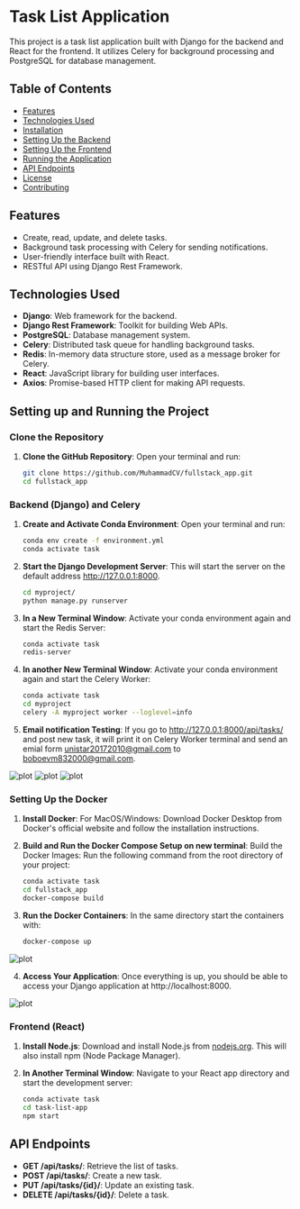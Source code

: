 # Task List Application

This project is a task list application built with Django for the backend and React for the frontend. It utilizes Celery for background processing and PostgreSQL for database management.

## Table of Contents

- [Features](#features)
- [Technologies Used](#technologies-used)
- [Installation](#installation)
- [Setting Up the Backend](#setting-up-the-backend)
- [Setting Up the Frontend](#setting-up-the-frontend)
- [Running the Application](#running-the-application)
- [API Endpoints](#api-endpoints)
- [License](#license)
- [Contributing](#contributing)

## Features

- Create, read, update, and delete tasks.
- Background task processing with Celery for sending notifications.
- User-friendly interface built with React.
- RESTful API using Django Rest Framework.

## Technologies Used

- **Django**: Web framework for the backend.
- **Django Rest Framework**: Toolkit for building Web APIs.
- **PostgreSQL**: Database management system.
- **Celery**: Distributed task queue for handling background tasks.
- **Redis**: In-memory data structure store, used as a message broker for Celery.
- **React**: JavaScript library for building user interfaces.
- **Axios**: Promise-based HTTP client for making API requests.

Setting up and Running the Project
----------------------------------

### Clone the Repository

1. **Clone the GitHub Repository**:
   Open your terminal and run:
   ```bash
   git clone https://github.com/MuhammadCV/fullstack_app.git
   cd fullstack_app

### Backend (Django) and Celery

1. **Create and Activate Conda Environment**: Open your terminal and run:

   ```bash
   conda env create -f environment.yml
   conda activate task

2. **Start the Django Development Server**: This will start the server on the default address http://127.0.0.1:8000.
   
   ```bash
   cd myproject/
   python manage.py runserver

3. **In a New Terminal Window**: Activate your conda environment again and start the Redis Server:

   ```bash
   conda activate task
   redis-server


4. **In another New Terminal Window**: Activate your conda environment again and start the Celery Worker:

   ```bash
   conda activate task
   cd myproject
   celery -A myproject worker --loglevel=info

5. **Email notification Testing**: If you go to http://127.0.0.1:8000/api/tasks/ and post new task, it will print it on Celery Worker terminal and send an emial form unistar20172010@gmail.com to boboevm832000@gmail.com.

![plot](./1.png)
![plot](./2.png)
![plot](./3.png)
   
### Setting Up the Docker

1. **Install Docker**: For MacOS/Windows: Download Docker Desktop from Docker's official website and follow the installation instructions.
    
2. **Build and Run the Docker Compose Setup on new terminal**: Build the Docker Images: Run the following command from the root directory of your project:

   ```bash
   conda activate task
   cd fullstack_app
   docker-compose build

3. **Run the Docker Containers**: In the same directory start the containers with:

   ```bash
   docker-compose up

![plot](./4.png)
   
4. **Access Your Application**: Once everything is up, you should be able to access your Django application at http://localhost:8000.

![plot](./5.png)


### Frontend (React)

1. **Install Node.js**: Download and install Node.js from [nodejs.org](https://nodejs.org/). This will also install npm (Node Package Manager).

3. **In Another Terminal Window**: Navigate to your React app directory and start the development server:

   ```bash
   conda activate task
   cd task-list-app
   npm start
   
API Endpoints
-------------

-   **GET /api/tasks/**: Retrieve the list of tasks.
-   **POST /api/tasks/**: Create a new task.
-   **PUT /api/tasks/{id}/**: Update an existing task.
-   **DELETE /api/tasks/{id}/**: Delete a task.

